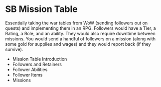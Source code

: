 # SB Mission Table

Essentially taking the war tables from WoW (sending followers out on quests) and implementing them in an RPG. Followers would have a Tier, a Rating, a Role, and an ability. They would also require downtime between missions. You would send a handful of followers on a mission (along with some gold for supplies and wages) and they would report back (if they survive).

- Mission Table Introduction
- Followers and Retainers
- Follower Abilities
- Follower Items
- Missions


